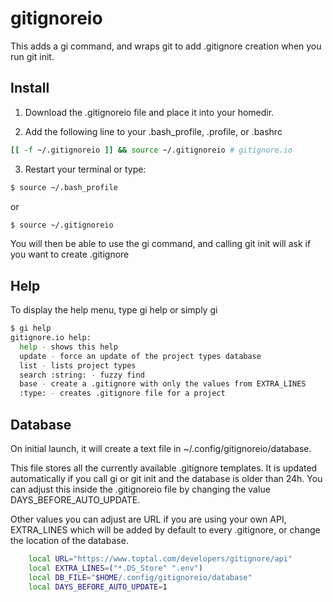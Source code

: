 # gitignoreio

This adds a gi command, and wraps git to add .gitignore creation when you run git init.

## Install 

1. Download the .gitignoreio file and place it into your homedir.

2. Add the following line to your .bash_profile, .profile, or .bashrc

```bash
[[ -f ~/.gitignoreio ]] && source ~/.gitignoreio # gitignore.io
```

3. Restart your terminal or type:
```bash
$ source ~/.bash_profile
```

or

```bash
$ source ~/.gitignoreio
```

You will then be able to use the gi command, and calling git init will ask if you want to create .gitignore

## Help

To display the help menu, type gi help or simply gi

```bash
$ gi help
gitignore.io help:
  help - shows this help
  update - force an update of the project types database
  list - lists project types
  search :string: - fuzzy find
  base - create a .gitignore with only the values from EXTRA_LINES
  :type: - creates .gitignore file for a project
```

## Database

On initial launch, it will create a text file in ~/.config/gitignoreio/database.

This file stores all the currently available .gitignore templates. It is updated automatically if you call gi or git init and the database is older than 24h. You can adjust this inside the .gitignoreio file by changing the value DAYS_BEFORE_AUTO_UPDATE. 

Other values you can adjust are URL if you are using your own API, EXTRA_LINES which will be added by default to every .gitignore, or change the location of the database.

```bash
    local URL="https://www.toptal.com/developers/gitignore/api"
    local EXTRA_LINES=("*.DS_Store" ".env")
    local DB_FILE="$HOME/.config/gitignoreio/database"
    local DAYS_BEFORE_AUTO_UPDATE=1
```
